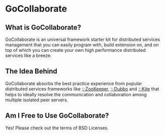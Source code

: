 # GoCollaborate
## What is GoCollaborate?
GoCollaborate is an universal framework starter kit for distributed services management that you can easily program with, build extension on, and on top of which you can create your own high performance distributed services like a breeze.
## The Idea Behind
GoCollaborate absorbs the best practice experience from popular distributed services frameworks like [✨ZooKeeper](https://zookeeper.apache.org/), [✨Dubbo](http://dubbo.io/) and [✨Kite](https://github.com/koding/kite) that helps to ideally resolve the communication and collaboration among multiple isolated peer servers.
## Am I Free to Use GoCollaborate?
Yes! Please check out the terms of BSD Licenses.